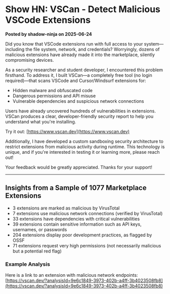 # Show HN: VSCan - Detect Malicious VSCode Extensions

**Posted by shadow-ninja on 2025-06-24**

Did you know that VSCode extensions run with full access to your system—including the file system, network, and credentials? Worryingly, dozens of malicious extensions have already made it into the marketplace, silently compromising devices.

As a security researcher and student developer, I encountered this problem firsthand. To address it, I built VSCan—a completely free tool (no login required)—that scans VSCode and Cursor/Windsurf extensions for:

- Hidden malware and obfuscated code  
- Dangerous permissions and API misuse  
- Vulnerable dependencies and suspicious network connections  

Users have already uncovered hundreds of vulnerabilities in extensions. VSCan produces a clear, developer-friendly security report to help you understand what you're installing.

Try it out: [https://www.vscan.dev](https://www.vscan.dev)

Additionally, I have developed a custom sandboxing security architecture to restrict extensions from malicious activity during runtime. This technology is unique, and if you're interested in testing it or learning more, please reach out!

Your feedback would be greatly appreciated. Thanks for your support!

---

## Insights from a Sample of 1077 Marketplace Extensions

- 3 extensions are marked as malicious by VirusTotal  
- 7 extensions use malicious network connections (verified by VirusTotal)  
- 33 extensions have dependencies with critical vulnerabilities  
- 39 extensions contain sensitive information such as API keys, usernames, or passwords  
- 204 extensions display poor development practices, as flagged by OSSF  
- 71 extensions request very high permissions (not necessarily malicious but a potential red flag)  

### Example Analysis
Here is a link to an extension with malicious network endpoints:
[https://vscan.dev/?analysisId=9e6c1849-3973-402b-a4ff-3b4023508fb8](https://vscan.dev/?analysisId=9e6c1849-3973-402b-a4ff-3b4023508fb8)